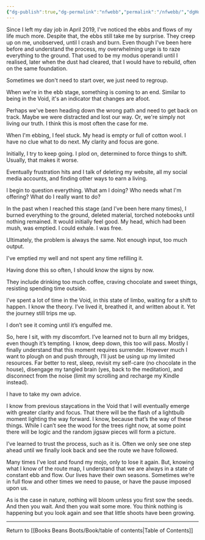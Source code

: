 ```yaml
---
{"dg-publish":true,"dg-permalink":"nfwebb","permalink":"/nfwebb/","dgHomeLink":true,"dgPassFrontmatter":false}
---
```



Since I left my day job in April 2019, I've noticed the ebbs and flows of my life much more. Despite that, the ebbs still take me by surprise. They creep up on me, unobserved, until I crash and burn. Even though I've been here before and understand the process, my overwhelming urge is to raze everything to the ground. That used to be my modus operandi until I realised, later when the dust had cleared, that I would have to rebuild, often on the same foundation.

Sometimes we don't need to start over, we just need to regroup. 

When we're in the ebb stage, something is coming to an end. Similar to being in the Void, it's an indicator that changes are afoot.

Perhaps we've been heading down the wrong path and need to get back on track. Maybe we were distracted and lost our way. Or, we're simply not living our truth. I think this is most often the case for me.

When I'm ebbing, I feel stuck. My head is empty or full of cotton wool. I have no clue what to do next. My clarity and focus are gone. 

Initially, I try to keep going. I plod on, determined to force things to shift. Usually, that makes it worse.

Eventually frustration hits and I talk of deleting my website, all my social media accounts, and finding other ways to earn a living. 

I begin to question everything. What am I doing? Who needs what I'm offering? What do I really want to do?

In the past when I reached this stage (and I’ve been here many times), I burned everything to the ground, deleted material, torched notebooks until nothing remained. It would initially feel good. My head, which had been mush, was emptied. I could exhale. I was free.

Ultimately, the problem is always the same. Not enough input, too much output.

I've emptied my well and not spent any time refilling it.

Having done this so often, I should know the signs by now. 

They include drinking too much coffee, craving chocolate and sweet things, resisting spending time outside.

I’ve spent a lot of time in the Void, in this state of limbo, waiting for a shift to happen. I know the theory. I’ve lived it, breathed it, and written about it. Yet the journey still trips me up.

I don’t see it coming until it’s engulfed me.

So, here I sit, with my discomfort. I’ve learned not to burn all my bridges, even though it’s tempting. I know, deep down, this too will pass. Mostly I finally understand that this moment requires surrender. However much I want to plough on and push through, I’ll just be using up my limited resources. Far better to rest, sleep, revisit my self-care (no chocolate in the house), disengage my tangled brain (yes, back to the meditation), and disconnect from the noise (limit my scrolling and recharge my Kindle instead).

I have to take my own advice.

I know from previous staycations in the Void that I will eventually emerge with greater clarity and focus. That there will be the flash of a lightbulb moment lighting the way forward. I know, because that’s the way of these things. While I can’t see the wood for the trees right now, at some point there will be logic and the random jigsaw pieces will form a picture.

I’ve learned to trust the process, such as it is. Often we only see one step ahead until we finally look back and see the route we have followed.

Many times I’ve lost and found my mojo, only to lose it again. But, knowing what I know of the route map, I understand that we are always in a state of constant ebb and flow. Our lives have their own seasons. Sometimes we’re in full flow and other times we need to pause, or have the pause imposed upon us.

As is the case in nature, nothing will bloom unless you first sow the seeds. And then you wait. And then you wait some more. You think nothing is happening but you look again and see that little shoots have been growing.

---

Return to [[Books Beans Boots/Book/table of contents|Table of Contents]]